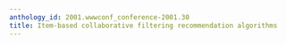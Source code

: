 ```yaml
---
anthology_id: 2001.wwwconf_conference-2001.30
title: Item-based collaborative filtering recommendation algorithms
---
```

